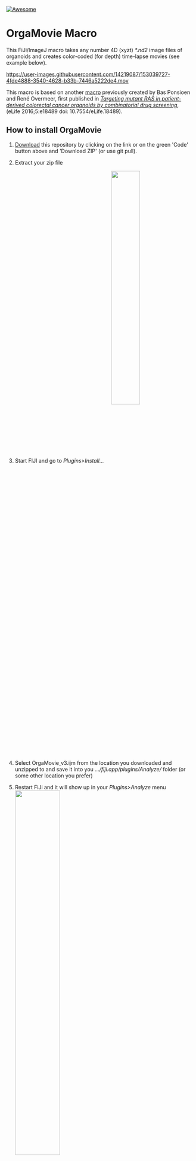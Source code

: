[![Awesome](https://cdn.rawgit.com/sindresorhus/awesome/d7305f38d29fed78fa85652e3a63e154dd8e8829/media/badge.svg)](https://github.com/sindresorhus/awesome)

# OrgaMovie Macro

This FiJi/ImageJ macro takes any number 4D (xyzt) _\*.nd2_ image files of organoids and creates color-coded (for depth) time-lapse movies (see example below).  

https://user-images.githubusercontent.com/14219087/153039727-4fde4888-3540-4628-b33b-7446a5222de4.mov  

This macro is based on another [macro](https://github.com/DaniBodor/OrgaMovie) previously created by Bas Ponsioen and René Overmeer, first published in _[Targeting mutant RAS in patient-derived colorectal cancer organoids by combinatorial drug screening](https://elifesciences.org/articles/18489)_, (eLife 2016;5:e18489 doi: 10.7554/eLife.18489).


## How to install OrgaMovie
1) [Download](https://github.com/DaniBodor/OrgaMovie_v3/archive/refs/heads/main.zip) this repository by clicking on the link or on the green 'Code' button above and 'Download ZIP' (or use git pull).
2) Extract your zip file
3) Start FIJI and go to _Plugins>Install..._ &nbsp;&nbsp;&nbsp; <img align="middle" src="https://user-images.githubusercontent.com/14219087/153043733-e1f90753-01e7-4e4d-b06d-753f97aff7df.png" width=40%>

4) Select OrgaMovie_v3.ijm from the location you downloaded and unzipped to and save it into you _.../fiji.app/plugins/Analyze/_ folder (or some other location you prefer)  
5) Restart FiJi and it will show up in your _Plugins>Analyze_ menu &nbsp;&nbsp;&nbsp; <img align="middle" src="https://user-images.githubusercontent.com/14219087/153418840-670b5e3f-fd1d-460c-aec6-d1b5f5a96feb.png" width=50%>

[//]: # (https://user-images.githubusercontent.com/14219087/153043552-0d984d64-351b-4f12-bb03-4bdc5b87dfa5.png = prewvious version of image)

### External content required before you can run the macro
There is a bit of external content required for this macro which may or may not be present on your installation of FiJi. After installing any of these, you need to restart FiJi for it to actually work.  
<img align="right" src=https://user-images.githubusercontent.com/14219087/153417850-0e500496-99b5-48d1-b6ee-7d646df1e794.png width=45%>

You can check which (if any) of these are already installed by hitting Ctrl+l or just l (= lowercase L) in FiJi to open the focus search bar and start typing the plugin/extension name. If it's installed, it will be listed in the Commands list on the left. 

-  There are a couple of color lookup tables (LUTs) that I find work well for the depth coding and maximum projection (see example movie above; these LUTS were originally developed for [this paper](https://elifesciences.org/articles/18489)). Although you can choose your favorite LUT in the settings, I have coded it in a way that it requires you to at least add the default ones to your LUT list. To add them:
    - You can copy them from your download location into your _"...\Fiji.app\luts"_ folder.
    - If you can't find your FiJi location, just run the macro without doing this and it will open the folder for you. Don't forget to restart.
- There are 2 external plugins required for image registraion (drift correction):
    - [MultiStackReg](http://bradbusse.net/downloads.html) can be downloaded from Brad Busse's website.
    - [TurboReg](http://bigwww.epfl.ch/thevenaz/turboreg/) can be downloaded from the EPFL's website or in FiJi by activating the BIG-EPFL update site (see [here](https://imagej.net/update-sites/following) for an explanation on how to do this).
- The macro relies on a tiny bit of Python code for which it needs a plugin called Jython.jar. If this is not yet installed in your FiJi, it will automatically ask if you want to install it. Just click OK.



## Running the macro
1) Put all the raw data you want to process into your input folder (images can be any size and any format that FiJi can handle).
2) Make sure you have no unsaved stuff open in FiJi as all open images/measurements/ROI lists/etc will be closed or overwritten without without saving.
3) Select _OrgaMovie_v3_ from wherever you installed it (or [create a shortcut](https://imagej.net/learn/keyboard-shortcuts) for it).
4) Choose your settings (see below for explanation), hit _OK_.
5) Choose your input folder, hit _Select_.
6) Depending on the size of the files, the macro can take a while to run. At some stages it might seem like nothing is happening, but you can usually see whether it is still running by checking the log window (which states what is currently happening) and/or the status bar of FiJi (i.e. below the clickable icons). To get a better idea of whether it's stuck or not, consider turning on "Print progress duration" in the [Settings](https://github.com/DaniBodor/OrgaMovie_v3/edit/main/README.md#imagej-settings).
7) Your movies (and a log file) will be saved into a subfolder of your input folder called _/_OrgaMovies/_.
8) If the macro finished running without errors, the last line in the log window should read "Run finished".


## OrgaMovie Settings
<img align="right" src="https://user-images.githubusercontent.com/14219087/153222072-d41836bb-7be9-48bc-8043-5a2ba8a209f6.png" width=25%>

### Input/output settings
- Input filetype: write the extension of the filetype you want to use (so that all files in the input folder with a different extension are ignored).
- Input channel: set the channel to use in terms of channel order (so N<sup>th</sup> channel).
    - Can be ignored if single-channel (i.e. single-color) data is used.
    - Because false colors are used to signify depth, it is unclear how to implement multi-channel depth in this macro. Talk to me if you are interested in this to see if we can figure something out.
- Time interval: set the interval (in minutes) between consecutive frames. This is used in the time-stamp of the movie.
- Z-step: set the axial step size (in microns). This is used for the color-bar legend.
- Output format: Choose whether output videos should be in between _\*.avi_ or _\*.tif_ or both.
    - TIFs are easier to use for downstream analysis in ImageJ but require significantly more diskspace than AVIs (~25-50x larger files).
- Save intermediates: if this is checked, then the depth and max projections are also saved as separate \*.tifs without any legend, etc

### Movie settings
- Frame rate: The frame rate of the output movie (for _\*.avi_). Set how many seconds each frame stays in view when playing the movie.
- Apply drift correction: Untick this if you do not want to correct for drift (or jitter) of your movies.
- Depth coding: select look up table (LUT) for depth coding.
- Projection LUT: select look up table (LUT) for the max projection.
- Pixel saturation: sets % of saturated pixels in output. Larger number gives brighter image with a larger proportion of saturated pixels.
- Min intensity factor: multiplication factor for background intensity. Larger number gives brighter image with more dim signals cut off.
- Crop boundary: The macro automatically detects the main signal region. This settings allows you to increase (in each direction) the cropped region surrounding this.
- Scalebar target width: select the ideal width of the scale bar in proportion to the image width. The true width of the scale bar will depend on a round number of microns that gives a scale bar of similar width to this target.

### ImageJ settings
- Reduce RAM usage: The macro automatically detects how much RAM is available to FiJi and adjusts the maximum filesize based on this. This should work fine most of the time. Just in case you are having memory issues (or are using a lot of other heavy programs), tick this to halve the RAM used by this macro. If this is still too much, then either close some programs or adjust the memory available to ImageJ in the _"Edit>Options>Memory & Threads..."_ menu. (If ImageJ exceeds the available memory, it usually (but not always) gives a warning that this is the case).
- Print progress duration: if checked, the log will output which process of the macro took how long. This can be useful when working with large files if you want to know whether the macro is stuck or not.

